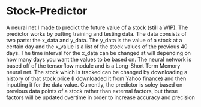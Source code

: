 # Stock-Predictor
A neural net I made to predict the  future value of a stock (still a WIP).
The predictor works by putting training and testing data. The data consists of two parts: the x_data and y_data. The y_data is the value of a stock at a certain day and the x_value is a list of the stock values of the previous 40 days. The time interval for the x_data can be changed at will depending on how many days you want the values to be based on.
The neural network is based off of the tensorflow module and is a Long-Short Term Memory neural net. 
The stock which is tracked can be changed by downloading a history of that stock price (I downloaded it from Yahoo finance) and then inputting it for the data value.
Currently, the predictor is soley based on previous data points of a stock rather than external factors, but these factors will be updated overtime in order to increase accuracy and precision
